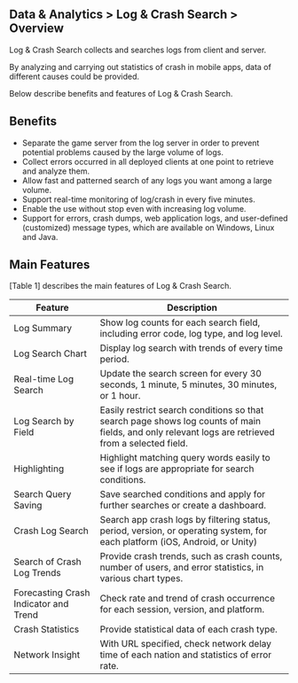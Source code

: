 ## Data & Analytics > Log & Crash Search > Overview

Log & Crash Search collects and searches logs from client and server. 

By analyzing and carrying out statistics of crash in mobile apps, data of different causes could be provided.

Below describe benefits and features of Log & Crash Search. 

## Benefits

- Separate the game server from the log server in order to prevent potential problems caused by the large volume of logs. 
- Collect errors occurred in all deployed clients at one point to retrieve and analyze them. 
- Allow fast and patterned search of any logs you want among a large volume. 
- Support real-time monitoring of log/crash in every five minutes.  
- Enable the use without stop even with increasing log volume. 
- Support for errors, crash dumps, web application logs, and user-defined (customized) message types, which are available on Windows, Linux and Java.

## Main Features

[Table 1] describes the main features of Log & Crash Search.

| Feature | Description |
|---|---|
| Log Summary                           | Show log counts for each search field, including error code, log type,   and log level. |
| Log Search Chart                      | Display log search with trends of every time period.         |
| Real-time Log Search                  | Update the search screen for every 30 seconds, 1 minute, 5 minutes, 30   minutes, or 1 hour. |
| Log Search by Field                   | Easily restrict search conditions so that search page shows log counts   of main fields, and only relevant logs are retrieved from a selected field. |
| Highlighting                          | Highlight   matching query words easily to see if logs are   appropriate for search conditions. |
| Search Query Saving                   | Save searched conditions and apply for further searches or create   a dashboard. |
| Crash Log Search                      | Search app crash logs by filtering status, period, version, or operating   system, for each platform (iOS, Android, or Unity) |
| Search of Crash Log Trends            | Provide crash trends, such as crash counts, number of users, and error   statistics, in various chart types. |
| Forecasting Crash Indicator and Trend | Check rate and trend of crash occurrence for each session, version, and   platform. |
| Crash Statistics                      | Provide statistical data of each crash   type.               |
| Network Insight                       | With URL specified, check network   delay time of each nation and statistics of error rate. |